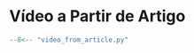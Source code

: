 # Vídeo a Partir de Artigo

```python title="cookbook/video_from_article.py"
--8<-- "video_from_article.py"
```
